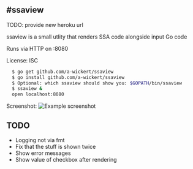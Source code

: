 #ssaview
-------
TODO: provide new heroku url

ssaview is a small utlity that renders SSA code alongside input Go code

Runs via HTTP on :8080

License: ISC

```sh
  $ go get github.com/a-wickert/ssaview
  $ go install github.com/a-wickert/ssaview
  $ Optional: which ssaview should show you: $GOPATH/bin/ssaview
  $ ssaview &
  open localhost:8080
```

Screenshot:
![Example screenshot](https://github.com/akwick/ssaview/raw/master/.preview.png)

## TODO

* Logging not via fmt
* Fix that the stuff is shown twice
* Show error messages
* Show value of checkbox after rendering
